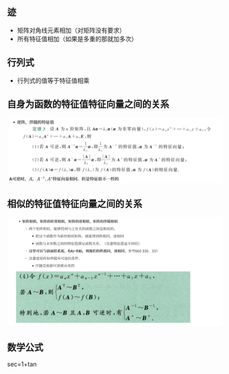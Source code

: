 ## 迹

+ 矩阵对角线元素相加（对矩阵没有要求）
+ 所有特征值相加（如果是多重的那就加多次）

## 行列式

+ 行列式的值等于特征值相乘

## 自身为函数的特征值特征向量之间的关系

![image-20220830173120191](https://raw.githubusercontent.com/Alemdx/pic-bed/master/math2/image-20220830173120191.png)

## 相似的特征值特征向量之间的关系

![image-20220830173254952](https://raw.githubusercontent.com/Alemdx/pic-bed/master/math2/image-20220830173254952.png)

## 数学公式

sec=1+tan